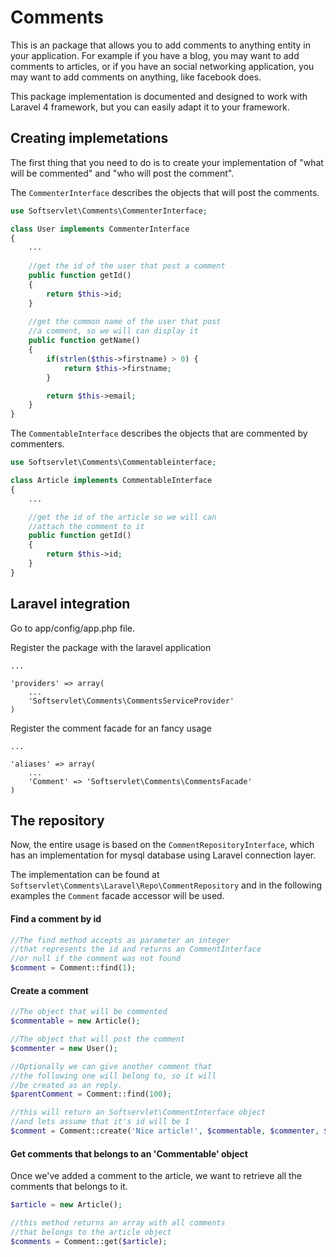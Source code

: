 Comments
============

This is an package that allows you to add comments to anything entity in your application.
For example if you have a blog, you may want to add comments to articles, or if you have an social networking application, you may want to add comments on anything, like facebook does.

This package implementation is documented and designed to work with Laravel 4 framework, but you can easily adapt it to your framework.

## Creating implemetations

The first thing that you need to do is to create your implementation of "what will be commented" and "who will post the comment".

The `CommenterInterface`  describes the objects that will post the comments.

````php
use Softservlet\Comments\CommenterInterface;

class User implements CommenterInterface
{
	...
	
	//get the id of the user that post a comment
	public function getId()
	{
		return $this->id;
	}
	
	//get the common name of the user that post
	//a comment, so we will can display it
	public function getName()
	{
		if(strlen($this->firstname) > 0) {
			return $this->firstname;
		}

		return $this->email;
	}
}
````

The `CommentableInterface` describes the objects that are commented by commenters.

````php
use Softservlet\Comments\Commentableinterface;

class Article implements CommentableInterface
{
	...

	//get the id of the article so we will can
	//attach the comment to it
	public function getId()
	{
		return $this->id;
	}
}
````
## Laravel integration

Go to app/config/app.php file.

Register the package with the laravel application 
	
	...

	'providers' => array(
		...
		'Softservlet\Comments\CommentsServiceProvider'
	)

Register the comment facade for an fancy usage

	...

	'aliases' => array(
		...
		'Comment' => 'Softservlet\Comments\CommentsFacade'
	)

## The repository

Now, the entire usage is based on the `CommentRepositoryInterface`, which has an implementation for mysql database using Laravel connection layer.

The implementation can be found at `Softservlet\Comments\Laravel\Repo\CommentRepository` and in the following examples the `Comment` facade accessor will be used.

#### Find a comment by id
````php
//The find method accepts as parameter an integer
//that represents the id and returns an CommentInterface
//or null if the comment was not found
$comment = Comment::find(1);
````
#### Create a comment
````php
//The object that will be commented
$commentable = new Article();

//The object that will post the comment
$commenter = new User();

//Optionally we can give another comment that
//the following one will belong to, so it will
//be created as an reply.
$parentComment = Comment::find(100);

//this will return an Softservlet\CommentInterface object
//and lets assume that it's id will be 1
$comment = Comment::create('Nice article!', $commentable, $commenter, $parentComment);
````

#### Get comments that belongs to an 'Commentable' object

Once we've added a comment to the article, we want to retrieve all the comments that belongs to it.

````php
$article = new Article();

//this method returns an array with all comments
//that belongs to the article object
$comments = Comment::get($article);
````
